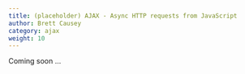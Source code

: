 ```yaml
---
title: (placeholder) AJAX - Async HTTP requests from JavaScript
author: Brett Causey
category: ajax
weight: 10
---
```


Coming soon ...